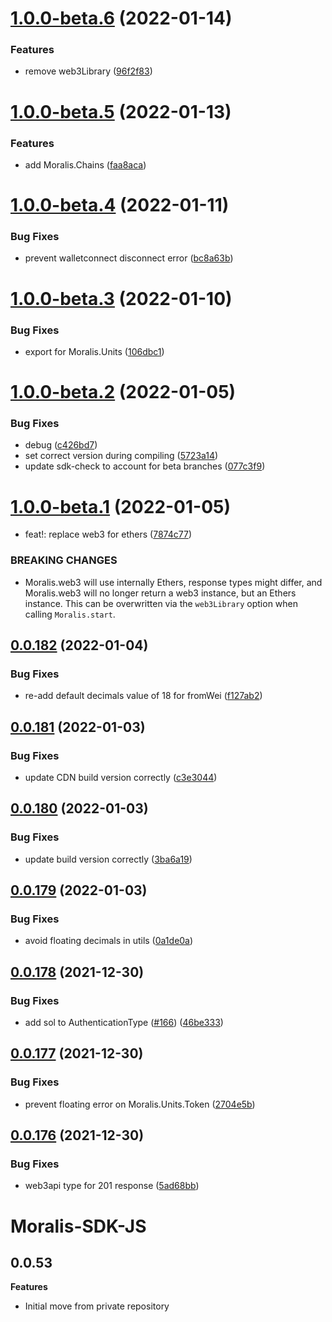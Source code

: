 # [1.0.0-beta.6](https://github.com/MoralisWeb3/Moralis-JS-SDK/compare/v1.0.0-beta.5...v1.0.0-beta.6) (2022-01-14)


### Features

* remove web3Library ([96f2f83](https://github.com/MoralisWeb3/Moralis-JS-SDK/commit/96f2f834e912927bd89a45937556c1e5d6d3d443))

# [1.0.0-beta.5](https://github.com/MoralisWeb3/Moralis-JS-SDK/compare/v1.0.0-beta.4...v1.0.0-beta.5) (2022-01-13)


### Features

* add Moralis.Chains ([faa8aca](https://github.com/MoralisWeb3/Moralis-JS-SDK/commit/faa8aca6eb63937721c9090d27610a2eddef8c06))

# [1.0.0-beta.4](https://github.com/MoralisWeb3/Moralis-JS-SDK/compare/v1.0.0-beta.3...v1.0.0-beta.4) (2022-01-11)


### Bug Fixes

* prevent walletconnect disconnect error ([bc8a63b](https://github.com/MoralisWeb3/Moralis-JS-SDK/commit/bc8a63be3dd271d925ad540d1c333e8cbb19d8c9))

# [1.0.0-beta.3](https://github.com/MoralisWeb3/Moralis-JS-SDK/compare/v1.0.0-beta.2...v1.0.0-beta.3) (2022-01-10)


### Bug Fixes

* export for Moralis.Units ([106dbc1](https://github.com/MoralisWeb3/Moralis-JS-SDK/commit/106dbc1f11c8ff720507a9f93ddb5c2fb9ebaaa0))

# [1.0.0-beta.2](https://github.com/MoralisWeb3/Moralis-JS-SDK/compare/v1.0.0-beta.1...v1.0.0-beta.2) (2022-01-05)


### Bug Fixes

* debug ([c426bd7](https://github.com/MoralisWeb3/Moralis-JS-SDK/commit/c426bd7b105ec8c63af2d6ec288f8a5e7695a9eb))
* set correct version during compiling ([5723a14](https://github.com/MoralisWeb3/Moralis-JS-SDK/commit/5723a14d29e72f221008cb59fc503b1ff9930d76))
* update sdk-check to account for beta branches ([077c3f9](https://github.com/MoralisWeb3/Moralis-JS-SDK/commit/077c3f923c00e734b121397aad32438a28d6de84))

# [1.0.0-beta.1](https://github.com/MoralisWeb3/Moralis-JS-SDK/compare/v0.0.182...v1.0.0-beta.1) (2022-01-05)


* feat!: replace web3 for ethers ([7874c77](https://github.com/MoralisWeb3/Moralis-JS-SDK/commit/7874c7770c9600038e876f7cceca059006813cb9))


### BREAKING CHANGES

* Moralis.web3 will use internally Ethers, response types might differ, and Moralis.web3 will no longer return a web3 instance, but an Ethers instance. This can be overwritten via the `web3Library` option when calling `Moralis.start`.

## [0.0.182](https://github.com/MoralisWeb3/Moralis-JS-SDK/compare/v0.0.181...v0.0.182) (2022-01-04)


### Bug Fixes

* re-add default decimals value of 18 for fromWei ([f127ab2](https://github.com/MoralisWeb3/Moralis-JS-SDK/commit/f127ab25cadcfeac3b97ee2357c3f39982423d19))

## [0.0.181](https://github.com/MoralisWeb3/Moralis-JS-SDK/compare/v0.0.180...v0.0.181) (2022-01-03)


### Bug Fixes

* update CDN build version correctly ([c3e3044](https://github.com/MoralisWeb3/Moralis-JS-SDK/commit/c3e3044a364099fbc3fd8e63b7c4b8e610acbc08))

## [0.0.180](https://github.com/MoralisWeb3/Moralis-JS-SDK/compare/v0.0.179...v0.0.180) (2022-01-03)


### Bug Fixes

* update build version correctly ([3ba6a19](https://github.com/MoralisWeb3/Moralis-JS-SDK/commit/3ba6a19575f8acd291d73a93f7acc290e7695bce))

## [0.0.179](https://github.com/MoralisWeb3/Moralis-JS-SDK/compare/v0.0.178...v0.0.179) (2022-01-03)


### Bug Fixes

* avoid floating decimals in utils ([0a1de0a](https://github.com/MoralisWeb3/Moralis-JS-SDK/commit/0a1de0a05fc2b112a8769ef6a9c4f4f80d10ed58))

## [0.0.178](https://github.com/MoralisWeb3/Moralis-JS-SDK/compare/v0.0.177...v0.0.178) (2021-12-30)


### Bug Fixes

* add sol to AuthenticationType ([#166](https://github.com/MoralisWeb3/Moralis-JS-SDK/issues/166)) ([46be333](https://github.com/MoralisWeb3/Moralis-JS-SDK/commit/46be3333b398b7cf8c8c75eb4529f0be373d13dd))

## [0.0.177](https://github.com/MoralisWeb3/Moralis-JS-SDK/compare/v0.0.176...v0.0.177) (2021-12-30)


### Bug Fixes

* prevent floating error on Moralis.Units.Token ([2704e5b](https://github.com/MoralisWeb3/Moralis-JS-SDK/commit/2704e5bd7470b38344f8cfd4e1f3020a606e66ab))

## [0.0.176](https://github.com/MoralisWeb3/Moralis-JS-SDK/compare/v0.0.175...v0.0.176) (2021-12-30)


### Bug Fixes

* web3api type for 201 response ([5ad68bb](https://github.com/MoralisWeb3/Moralis-JS-SDK/commit/5ad68bbcc230e641fd7851504a484ce0f0a3766c))

# Moralis-SDK-JS

## 0.0.53

**Features**
- Initial move from private repository
